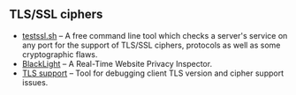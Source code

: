 ## **TLS/SSL ciphers**

  * [testssl.sh](https://github.com/drwetter/testssl.sh) – A free command line tool which checks a server's service on any port for the support of TLS/SSL ciphers, protocols as well as some cryptographic flaws.
  * [BlackLight](https://themarkup.org/blacklight) – A Real-Time Website Privacy Inspector.
  * [TLS support](https://tls.support/) – Tool for debugging client TLS version and cipher support issues.